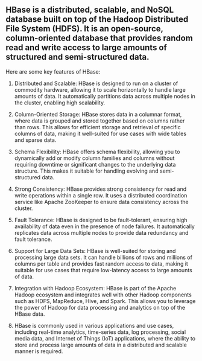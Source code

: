 ## HBase is a distributed, scalable, and NoSQL database built on top of the Hadoop Distributed File System (HDFS). It is an open-source, column-oriented database that provides random read and write access to large amounts of structured and semi-structured data.

Here are some key features of HBase:

1. Distributed and Scalable: HBase is designed to run on a cluster of commodity hardware, allowing it to scale horizontally to handle large amounts of data. It automatically partitions data across multiple nodes in the cluster, enabling high scalability.

2. Column-Oriented Storage: HBase stores data in a columnar format, where data is grouped and stored together based on columns rather than rows. This allows for efficient storage and retrieval of specific columns of data, making it well-suited for use cases with wide tables and sparse data.

3. Schema Flexibility: HBase offers schema flexibility, allowing you to dynamically add or modify column families and columns without requiring downtime or significant changes to the underlying data structure. This makes it suitable for handling evolving and semi-structured data.

4. Strong Consistency: HBase provides strong consistency for read and write operations within a single row. It uses a distributed coordination service like Apache ZooKeeper to ensure data consistency across the cluster.

5. Fault Tolerance: HBase is designed to be fault-tolerant, ensuring high availability of data even in the presence of node failures. It automatically replicates data across multiple nodes to provide data redundancy and fault tolerance.

6. Support for Large Data Sets: HBase is well-suited for storing and processing large data sets. It can handle billions of rows and millions of columns per table and provides fast random access to data, making it suitable for use cases that require low-latency access to large amounts of data.

7. Integration with Hadoop Ecosystem: HBase is part of the Apache Hadoop ecosystem and integrates well with other Hadoop components such as HDFS, MapReduce, Hive, and Spark. This allows you to leverage the power of Hadoop for data processing and analytics on top of the HBase data.

8. HBase is commonly used in various applications and use cases, including real-time analytics, time-series data, log processing, social media data, and Internet of Things (IoT) applications, where the ability to store and process large amounts of data in a distributed and scalable manner is required.